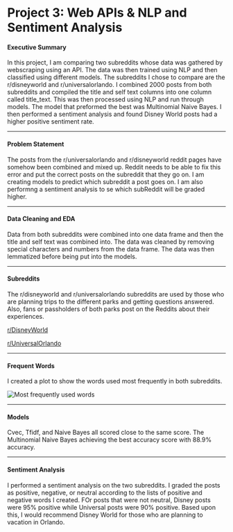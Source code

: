# Project 3: Web APIs & NLP and Sentiment Analysis

#### Executive Summary

In this project, I am comparing two subreddits whose data was gathered by webscraping using an API. The data was then trained using NLP and then classified using different models.  The subreddits I chose to compare are the r/disneyworld and r/universalorlando.  I combined 2000 posts from both subreddits and compiled the title and self text columns into one column called title_text.  This was then processed using NLP and run through models.  The model that preformed the best was Multinomial Naive Bayes.  I then performed a sentiment analysis and found Disney World posts had a higher positive sentiment rate.

---

#### Problem Statement

The posts from the r/universalorlando and r/disneyworld reddit pages have somehow been combined and mixed up.  Reddit needs to be able to fix this error and put the correct posts on the subreddit that they go on.  I am creating models to predict which subreddit a post goes on.  I am also performng a sentiment analysis to se which subReddit will be graded higher.

---

#### Data Cleaning and EDA

Data from both subreddits were combined into one data frame and then the title and self text was combined into.  The data was cleaned by removing special characters and numbers from the data frame.  The data was then lemmatized before being put into the models.



---

#### Subreddits

The r/disneyworld and r/universalorlando subreddits are used by those who are planning trips to the different parks and getting questions answered.  Also, fans or passholders of both parks post on the Reddits about their experiences.

 [r/DisneyWorld](https://www.reddit.com/r/DisneyWorld)
 
 [r/UniversalOrlando](https://www.reddit.com/r/UniversalOrlando)
 

---

#### Frequent Words


I created a plot to show the words used most frequently in both subreddits.  


![Most frequently used words](https://i.imgur.com/Bl47Mx4.png)

---
#### Models

Cvec, Tfidf, and Naive Bayes all scored close to the same score. The Multinomial Naive Bayes achieving the best accuracy score with 88.9% accuracy.

---
#### Sentiment Analysis

I performed a sentiment analysis on the two subreddits.  I graded the posts as positive, negative, or neutral according to the lists of positive and negative words I created.  FOr posts that were not neutral, Disney posts were 95% positive while Universal posts were 90% positive.  Based upon this, I would recommend Disney World for those who are planning to vacation in Orlando.



